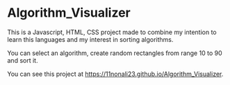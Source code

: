 # Algorithm_Visualizer
This is a Javascript, HTML, CSS project made to combine my intention to learn this languages and my interest in sorting
algorithms.

You can select an algorithm, create random rectangles from range 10 to 90 and sort it.

You can see this project at https://11nonali23.github.io/Algorithm_Visualizer.

